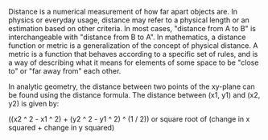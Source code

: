 Distance is a numerical measurement of how far apart objects are. In physics or everyday usage, distance may refer to a physical length or an estimation based on other criteria. In most cases, "distance from A to B" is interchangeable with "distance from B to A". In mathematics, a distance function or metric is a generalization of the concept of physical distance. A metric is a function that behaves according to a specific set of rules, and is a way of describing what it means for elements of some space to be "close to" or "far away from" each other.

In analytic geometry, the distance between two points of the xy-plane can be found using the distance formula. The distance between (x1, y1) and (x2, y2) is given by:

((x2 ^ 2 - x1 ^ 2) + (y2 ^ 2 - y1 ^ 2) ^ (1 / 2)) or 
square root of (change in x squared + change in y squared)